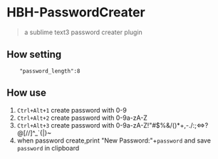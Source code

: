 # HBH-PasswordCreater
> a sublime text3 password creater plugin

## How setting
```
    "password_length":8
```

## How use
1. `Ctrl+Alt+1` create password with 0-9
2. `Ctrl+Alt+2` create password with 0-9a-zA-Z
3. `Ctrl+Alt+3` create password with 0-9a-zA-Z!"#$%&/()*+,-./:;<=>?@[//]^_`{|}~
4. when password create,print "New Password:"+`password` and save `password` in clipboard

